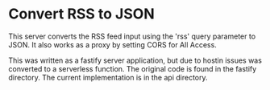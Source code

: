 Convert RSS to JSON
=================

This server converts the RSS feed input using the 'rss' query parameter to JSON.
It also works as a proxy by setting CORS for All Access.

This was written as a fastify server application, but due to hostin issues was converted to a serverless function.
The original code is found in the fastify directory.
The current implementation is in the api directory.
